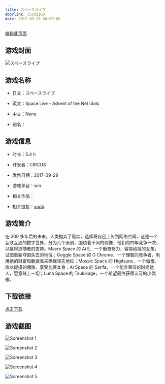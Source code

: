 ```yaml
---
title: スペースライブ
abbrlink: 35cd2100
date: 2017-09-29 00:00:00
---
```

[编辑此页面](https://github.com/ACG-3/ADV3-source/blob/main/source/_posts/games/%E3%82%B9%E3%83%9A%E3%83%BC%E3%82%B9%E3%83%A9%E3%82%A4%E3%83%96.md)

## 游戏封面

![スペースライブ](https://pan.timero.xyz/d/onedrive/img_lib_001/%E3%82%B9%E3%83%9A%E3%83%BC%E3%82%B9%E3%83%A9%E3%82%A4%E3%83%96_cover.avif)


## 游戏名称

- 日文：スペースライブ
- 英文：Space Live - Advent of the Net Idols
- 中文：None

- 别名：


## 游戏信息

- 时长：5.4 h
- 开发者：CIRCUS
- 发售日期：2017-09-29
- 游戏平台：win
- 相关作品：

- 相关链接：[vndb](https://vndb.org/v21434)


## 游戏简介

在 200 多年后的未来，人类抛弃了现实，选择将自己上传到网络空间，这是一个互联互通的数字世界，分为几个派别，围绕着不同的偶像，他们每四年竞争一次，以赢得追随者的支持。Macro Space 的 Ai E，一个勤奋努力、容易动摇的女孩，试图重新夺回失去的地位；Goggle Space 的 G Chrome，一个理智的竞争者，利用她的财富和数据库来确保领先地位；Mosaic Space 的 Higitsune，一个傲慢、难以捉摸的偶像，享受比赛本身；Ai Space 的 Sarifa，一个能言善辩的时尚达人，愿意赌上一切；Luna Space 的 Tsukikage，一个希望最终获得认可的小偶像。




## 下载链接

[点击下载](https://pan.timero.xyz/onedrive/adv_lib_001/%E3%82%B9%E3%83%9A%E3%83%BC%E3%82%B9%E3%83%A9%E3%82%A4%E3%83%96)


## 游戏截图


![Screenshot 1](https://pan.timero.xyz/d/onedrive/img_lib_001/%E3%82%B9%E3%83%9A%E3%83%BC%E3%82%B9%E3%83%A9%E3%82%A4%E3%83%96_Screenshot_1.avif)

![Screenshot 2](https://pan.timero.xyz/d/onedrive/img_lib_001/%E3%82%B9%E3%83%9A%E3%83%BC%E3%82%B9%E3%83%A9%E3%82%A4%E3%83%96_Screenshot_2.avif)

![Screenshot 3](https://pan.timero.xyz/d/onedrive/img_lib_001/%E3%82%B9%E3%83%9A%E3%83%BC%E3%82%B9%E3%83%A9%E3%82%A4%E3%83%96_Screenshot_3.avif)

![Screenshot 4](https://pan.timero.xyz/d/onedrive/img_lib_001/%E3%82%B9%E3%83%9A%E3%83%BC%E3%82%B9%E3%83%A9%E3%82%A4%E3%83%96_Screenshot_4.avif)

![Screenshot 5](https://pan.timero.xyz/d/onedrive/img_lib_001/%E3%82%B9%E3%83%9A%E3%83%BC%E3%82%B9%E3%83%A9%E3%82%A4%E3%83%96_Screenshot_5.avif)

